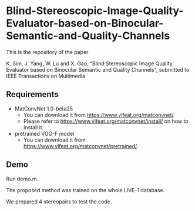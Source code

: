 # Blind-Stereoscopic-Image-Quality-Evaluator-based-on-Binocular-Semantic-and-Quality-Channels

This is the repository of the paper

K. Sim, J. Yang, W. Lu and X. Gao, "Blind Stereoscopic Image Quality Evaluator based on Binocular Semantic and Quality Channels", submitted to IEEE Transactions on Multimedia

## Requirements
* MatConvNet 1.0-beta25
  * You can download it from https://www.vlfeat.org/matconvnet/.
  * Please refer to https://www.vlfeat.org/matconvnet/install/ on how to install it.
* pretrained VGG-F model
  * You can download it from https://www.vlfeat.org/matconvnet/pretrained/.

## Demo
Run demo.m.

The proposed method was trained on the whole LIVE-1 database. 

We prepared 4 stereopairs to test the code. 

